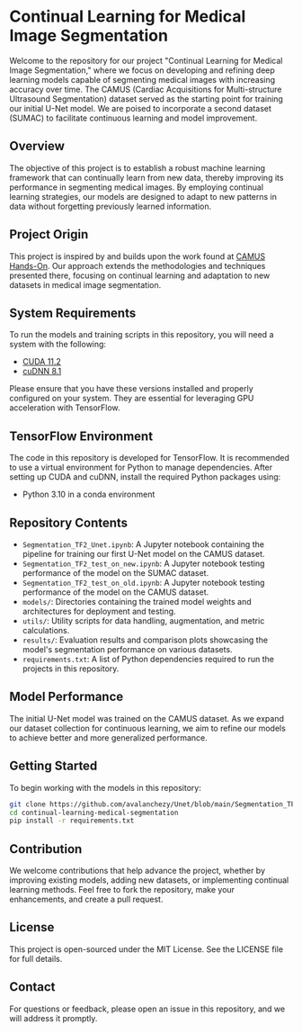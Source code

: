 # Continual Learning for Medical Image Segmentation

Welcome to the repository for our project "Continual Learning for Medical Image Segmentation," where we focus on developing and refining deep learning models capable of segmenting medical images with increasing accuracy over time. The CAMUS (Cardiac Acquisitions for Multi-structure Ultrasound Segmentation) dataset served as the starting point for training our initial U-Net model. We are poised to incorporate a second dataset (SUMAC) to facilitate continuous learning and model improvement.

## Overview

The objective of this project is to establish a robust machine learning framework that can continually learn from new data, thereby improving its performance in segmenting medical images. By employing continual learning strategies, our models are designed to adapt to new patterns in data without forgetting previously learned information.

## Project Origin

This project is inspired by and builds upon the work found at [CAMUS Hands-On](https://github.com/creatis-myriad/camus-hands-on.git). Our approach extends the methodologies and techniques presented there, focusing on continual learning and adaptation to new datasets in medical image segmentation.

## System Requirements

To run the models and training scripts in this repository, you will need a system with the following:

- [CUDA 11.2](https://developer.nvidia.com/cuda-11.2.0-download-archive)
- [cuDNN 8.1](https://developer.nvidia.com/compute/machine-learning/cudnn/secure/8.1.1.33/11.2_20210301/cudnn-11.2-windows-x64-v8.1.1.33.zip)

Please ensure that you have these versions installed and properly configured on your system. They are essential for leveraging GPU acceleration with TensorFlow.

## TensorFlow Environment

The code in this repository is developed for TensorFlow. It is recommended to use a virtual environment for Python to manage dependencies. After setting up CUDA and cuDNN, install the required Python packages using:

- Python 3.10 in a conda environment

## Repository Contents

- `Segmentation_TF2_Unet.ipynb`: A Jupyter notebook containing the pipeline for training our first U-Net model on the CAMUS dataset.
- `Segmentation_TF2_test_on_new.ipynb`: A Jupyter notebook testing performance of the model on the SUMAC dataset.
- `Segmentation_TF2_test_on_old.ipynb`: A Jupyter notebook testing performance of the model on the CAMUS dataset.
- `models/`: Directories containing the trained model weights and architectures for deployment and testing.
- `utils/`: Utility scripts for data handling, augmentation, and metric calculations.
- `results/`: Evaluation results and comparison plots showcasing the model's segmentation performance on various datasets.
- `requirements.txt`: A list of Python dependencies required to run the projects in this repository.

## Model Performance

The initial U-Net model was trained on the CAMUS dataset. As we expand our dataset collection for continuous learning, we aim to refine our models to achieve better and more generalized performance.

## Getting Started

To begin working with the models in this repository:

```bash
git clone https://github.com/avalanchezy/Unet/blob/main/Segmentation_TF2_Unet.ipynb
cd continual-learning-medical-segmentation
pip install -r requirements.txt
```

## Contribution

We welcome contributions that help advance the project, whether by improving existing models, adding new datasets, or implementing continual learning methods. Feel free to fork the repository, make your enhancements, and create a pull request.

## License

This project is open-sourced under the MIT License. See the LICENSE file for full details.

## Contact

For questions or feedback, please open an issue in this repository, and we will address it promptly.


